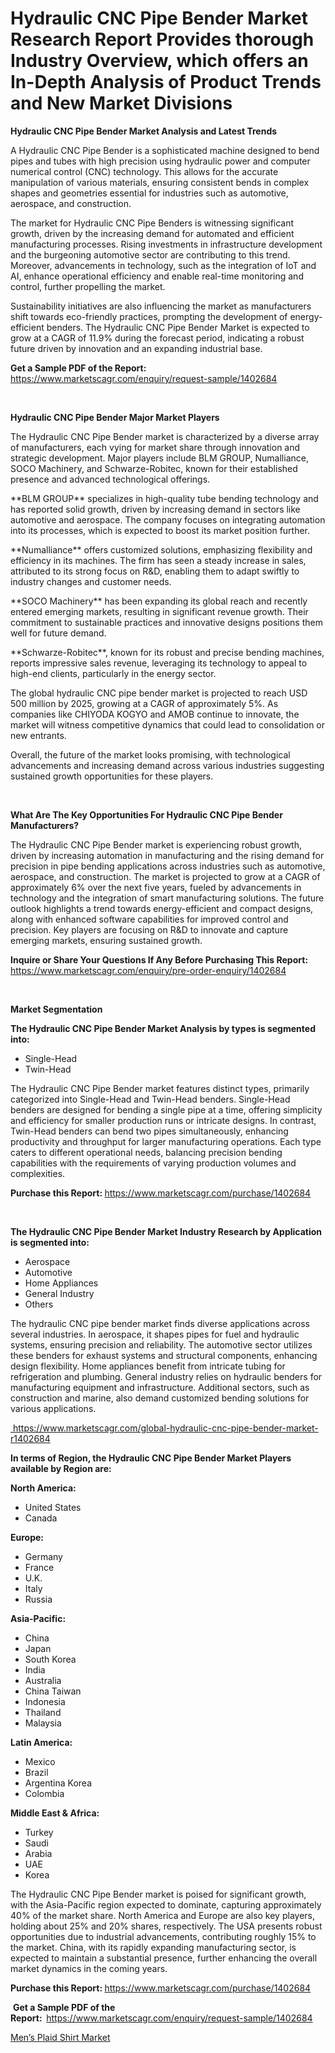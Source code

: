 <p><h1>Hydraulic CNC Pipe Bender Market Research Report Provides thorough Industry Overview, which offers an In-Depth Analysis of Product Trends and New Market Divisions</h1></p><p><strong>Hydraulic CNC Pipe Bender Market Analysis and Latest Trends</strong></p>
<p><p>A Hydraulic CNC Pipe Bender is a sophisticated machine designed to bend pipes and tubes with high precision using hydraulic power and computer numerical control (CNC) technology. This allows for the accurate manipulation of various materials, ensuring consistent bends in complex shapes and geometries essential for industries such as automotive, aerospace, and construction. </p><p>The market for Hydraulic CNC Pipe Benders is witnessing significant growth, driven by the increasing demand for automated and efficient manufacturing processes. Rising investments in infrastructure development and the burgeoning automotive sector are contributing to this trend. Moreover, advancements in technology, such as the integration of IoT and AI, enhance operational efficiency and enable real-time monitoring and control, further propelling the market.</p><p>Sustainability initiatives are also influencing the market as manufacturers shift towards eco-friendly practices, prompting the development of energy-efficient benders. The Hydraulic CNC Pipe Bender Market is expected to grow at a CAGR of 11.9% during the forecast period, indicating a robust future driven by innovation and an expanding industrial base.</p></p>
<p><strong>Get a Sample PDF of the Report:&nbsp;</strong> <a href="https://www.marketscagr.com/enquiry/request-sample/1402684?utm_campaign=2882&utm_medium=2&utm_source=Github&utm_content=ia&utm_term=28032025&utm_id=hydraulic-cnc-pipe-bender">https://www.marketscagr.com/enquiry/request-sample/1402684</a></p>
<p>&nbsp;</p>
<p><strong>Hydraulic CNC Pipe Bender Major Market Players</strong></p>
<p><p>The Hydraulic CNC Pipe Bender market is characterized by a diverse array of manufacturers, each vying for market share through innovation and strategic development. Major players include BLM GROUP, Numalliance, SOCO Machinery, and Schwarze-Robitec, known for their established presence and advanced technological offerings.</p><p>**BLM GROUP** specializes in high-quality tube bending technology and has reported solid growth, driven by increasing demand in sectors like automotive and aerospace. The company focuses on integrating automation into its processes, which is expected to boost its market position further.</p><p>**Numalliance** offers customized solutions, emphasizing flexibility and efficiency in its machines. The firm has seen a steady increase in sales, attributed to its strong focus on R&D, enabling them to adapt swiftly to industry changes and customer needs.</p><p>**SOCO Machinery** has been expanding its global reach and recently entered emerging markets, resulting in significant revenue growth. Their commitment to sustainable practices and innovative designs positions them well for future demand.</p><p>**Schwarze-Robitec**, known for its robust and precise bending machines, reports impressive sales revenue, leveraging its technology to appeal to high-end clients, particularly in the energy sector.</p><p>The global hydraulic CNC pipe bender market is projected to reach USD 500 million by 2025, growing at a CAGR of approximately 5%. As companies like CHIYODA KOGYO and AMOB continue to innovate, the market will witness competitive dynamics that could lead to consolidation or new entrants.</p><p>Overall, the future of the market looks promising, with technological advancements and increasing demand across various industries suggesting sustained growth opportunities for these players.</p></p>
<p>&nbsp;</p>
<p><strong>What Are The Key Opportunities For Hydraulic CNC Pipe Bender Manufacturers?</strong></p>
<p><p>The Hydraulic CNC Pipe Bender market is experiencing robust growth, driven by increasing automation in manufacturing and the rising demand for precision in pipe bending applications across industries such as automotive, aerospace, and construction. The market is projected to grow at a CAGR of approximately 6% over the next five years, fueled by advancements in technology and the integration of smart manufacturing solutions. The future outlook highlights a trend towards energy-efficient and compact designs, along with enhanced software capabilities for improved control and precision. Key players are focusing on R&D to innovate and capture emerging markets, ensuring sustained growth.</p></p>
<p><strong>Inquire or Share Your Questions If Any Before Purchasing This Report:</strong> <a href="https://www.marketscagr.com/enquiry/pre-order-enquiry/1402684?utm_campaign=2882&utm_medium=2&utm_source=Github&utm_content=ia&utm_term=28032025&utm_id=hydraulic-cnc-pipe-bender">https://www.marketscagr.com/enquiry/pre-order-enquiry/1402684</a></p>
<p>&nbsp;</p>
<p><strong>Market Segmentation</strong></p>
<p><strong>The Hydraulic CNC Pipe Bender Market Analysis by types is segmented into:</strong></p>
<p><ul><li>Single-Head</li><li>Twin-Head</li></ul></p>
<p><p>The Hydraulic CNC Pipe Bender market features distinct types, primarily categorized into Single-Head and Twin-Head benders. Single-Head benders are designed for bending a single pipe at a time, offering simplicity and efficiency for smaller production runs or intricate designs. In contrast, Twin-Head benders can bend two pipes simultaneously, enhancing productivity and throughput for larger manufacturing operations. Each type caters to different operational needs, balancing precision bending capabilities with the requirements of varying production volumes and complexities.</p></p>
<p><strong>Purchase this Report:&nbsp;</strong><a href="https://www.marketscagr.com/purchase/1402684?utm_campaign=2882&utm_medium=2&utm_source=Github&utm_content=ia&utm_term=28032025&utm_id=hydraulic-cnc-pipe-bender">https://www.marketscagr.com/purchase/1402684</a></p>
<p>&nbsp;</p>
<p><strong>The Hydraulic CNC Pipe Bender Market Industry Research by Application is segmented into:</strong></p>
<p><ul><li>Aerospace</li><li>Automotive</li><li>Home Appliances</li><li>General Industry</li><li>Others</li></ul></p>
<p><p>The hydraulic CNC pipe bender market finds diverse applications across several industries. In aerospace, it shapes pipes for fuel and hydraulic systems, ensuring precision and reliability. The automotive sector utilizes these benders for exhaust systems and structural components, enhancing design flexibility. Home appliances benefit from intricate tubing for refrigeration and plumbing. General industry relies on hydraulic benders for manufacturing equipment and infrastructure. Additional sectors, such as construction and marine, also demand customized bending solutions for various applications.</p></p>
<p><a href="https://www.marketscagr.com/global-hydraulic-cnc-pipe-bender-market-r1402684?utm_campaign=2882&utm_medium=2&utm_source=Github&utm_content=ia&utm_term=28032025&utm_id=hydraulic-cnc-pipe-bender">&nbsp;https://www.marketscagr.com/global-hydraulic-cnc-pipe-bender-market-r1402684</a></p>
<p><strong>In terms of Region, the Hydraulic CNC Pipe Bender Market Players available by Region are:</strong></p>
<p>
    <p> <strong> North America: </strong>
        <ul>
            <li>United States</li>
            <li>Canada</li>
        </ul>
        </p> 
    <p> <strong> Europe: </strong>
        <ul>
            <li>Germany</li>
            <li>France</li>
            <li>U.K.</li>
            <li>Italy</li>
            <li>Russia</li>
        </ul>
        </p> 
    <p> <strong> Asia-Pacific: </strong>
        <ul>
            <li>China</li>
            <li>Japan</li>
            <li>South Korea</li>
            <li>India</li>
            <li>Australia</li>
            <li>China Taiwan</li>
            <li>Indonesia</li>
            <li>Thailand</li>
            <li>Malaysia</li>
        </ul>
        </p> 
    <p> <strong> Latin America: </strong>
        <ul>
            <li>Mexico</li>
            <li>Brazil</li>
            <li>Argentina Korea</li>
            <li>Colombia</li>
        </ul>
        </p> 
    <p> <strong> Middle East & Africa: </strong>
        <ul>
            <li>Turkey</li>
            <li>Saudi</li>
            <li>Arabia</li>
            <li>UAE</li>
            <li>Korea</li>
        </ul>
    </p>
    </p>
<p><p>The Hydraulic CNC Pipe Bender market is poised for significant growth, with the Asia-Pacific region expected to dominate, capturing approximately 40% of the market share. North America and Europe are also key players, holding about 25% and 20% shares, respectively. The USA presents robust opportunities due to industrial advancements, contributing roughly 15% to the market. China, with its rapidly expanding manufacturing sector, is expected to maintain a substantial presence, further enhancing the overall market dynamics in the coming years.</p></p>
<p><strong>Purchase this Report: </strong><a href="https://www.marketscagr.com/purchase/1402684?utm_campaign=2882&utm_medium=2&utm_source=Github&utm_content=ia&utm_term=28032025&utm_id=hydraulic-cnc-pipe-bender">https://www.marketscagr.com/purchase/1402684</a></p>
<p>&nbsp;<strong>Get a Sample PDF of the Report:&nbsp;&nbsp;</strong><a href="https://www.marketscagr.com/enquiry/request-sample/1402684?utm_campaign=2882&utm_medium=2&utm_source=Github&utm_content=ia&utm_term=28032025&utm_id=hydraulic-cnc-pipe-bender">https://www.marketscagr.com/enquiry/request-sample/1402684</a></p>
<p><strong></strong></p>
<p><p><a href="https://github.com/chaturberville8181/Market-Research-Report-List-1/blob/main/mens-plaid-shirt-market.md?utm_campaign=2882&utm_medium=2&utm_source=Github&utm_content=ia&utm_term=28032025&utm_id=hydraulic-cnc-pipe-bender">Men’s Plaid Shirt Market</a></p></p>
